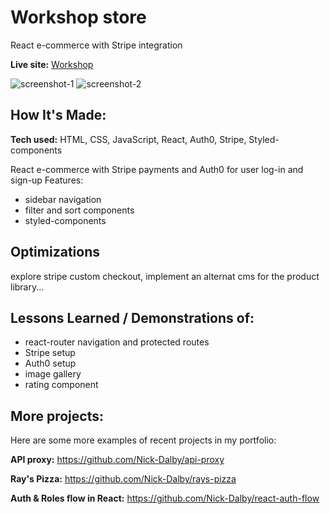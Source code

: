 # Workshop store

React e-commerce with Stripe integration

**Live site:** [Workshop](https://workshop-store.netlify.app/)

![screenshot-1](https://user-images.githubusercontent.com/99472735/196142333-efdd58e4-99b2-45b5-95cf-611ae0b7564f.jpeg)
![screenshot-2](https://user-images.githubusercontent.com/99472735/196142325-546e1324-f096-4cae-a65c-3ff4b452d9c7.jpeg)

## How It's Made:

**Tech used:** HTML, CSS, JavaScript, React, Auth0, Stripe, Styled-components

React e-commerce with Stripe payments and Auth0 for user log-in and sign-up
Features:

- sidebar navigation
- filter and sort components
- styled-components

## Optimizations

explore stripe custom checkout, implement an alternat cms for the product library...

## Lessons Learned / Demonstrations of:

- react-router navigation and protected routes
- Stripe setup
- Auth0 setup
- image gallery
- rating component


## More projects:

Here are some more examples of recent projects in my portfolio:

**API proxy:** https://github.com/Nick-Dalby/api-proxy

**Ray's Pizza:** https://github.com/Nick-Dalby/rays-pizza

**Auth & Roles flow in React:** https://github.com/Nick-Dalby/react-auth-flow

